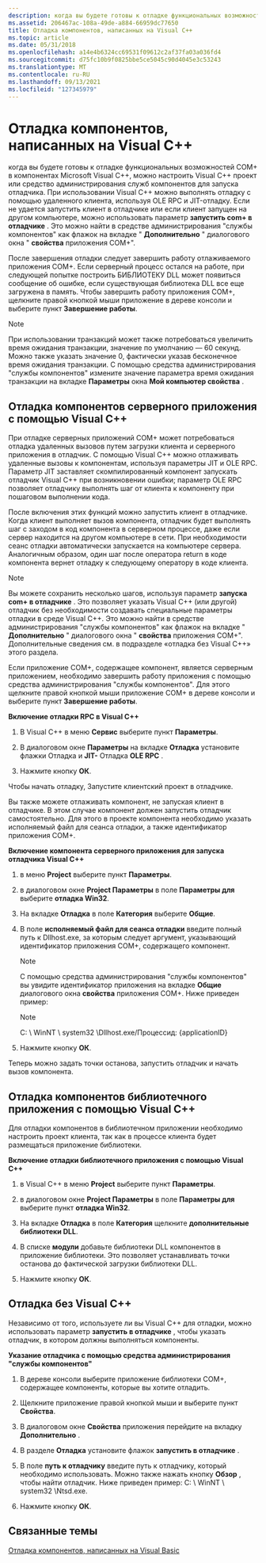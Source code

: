 ```yaml
---
description: когда вы будете готовы к отладке функциональных возможностей COM+ в компонентах Microsoft Visual C++, можно настроить Visual C++ проект или средство администрирования служб компонентов для запуска отладчика.
ms.assetid: 206467ac-108a-49de-a884-66959dc77650
title: Отладка компонентов, написанных на Visual C++
ms.topic: article
ms.date: 05/31/2018
ms.openlocfilehash: a14e4b6324cc69531f09612c2af37fa03a036fd4
ms.sourcegitcommit: d75fc10b9f0825bbe5ce5045c90d4045e3c53243
ms.translationtype: MT
ms.contentlocale: ru-RU
ms.lasthandoff: 09/13/2021
ms.locfileid: "127345979"
---
```

# <a name="debugging-components-written-in-visual-c"></a>Отладка компонентов, написанных на Visual C++

когда вы будете готовы к отладке функциональных возможностей COM+ в компонентах Microsoft Visual C++, можно настроить Visual C++ проект или средство администрирования служб компонентов для запуска отладчика. При использовании Visual C++ можно выполнять отладку с помощью удаленного клиента, используя OLE RPC и JIT-отладку. Если не удается запустить клиент в отладчике или если клиент запущен на другом компьютере, можно использовать параметр **запустить com+ в отладчике** . Это можно найти в средстве администрирования "службы компонентов" как флажок на вкладке " **Дополнительно** " диалогового окна " **свойства** приложения COM+".

После завершения отладки следует завершить работу отлаживаемого приложения COM+. Если серверный процесс остался на работе, при следующей попытке построить БИБЛИОТЕКУ DLL может появиться сообщение об ошибке, если существующая библиотека DLL все еще загружена в память. Чтобы завершить работу приложения COM+, щелкните правой кнопкой мыши приложение в дереве консоли и выберите пункт **Завершение работы**.

> [!Note]  
> При использовании транзакций может также потребоваться увеличить время ожидания транзакции, значение по умолчанию — 60 секунд. Можно также указать значение 0, фактически указав бесконечное время ожидания транзакции. С помощью средства администрирования "службы компонентов" измените значение параметра время ожидания транзакции на вкладке **Параметры** окна **Мой компьютер свойства** .

 

## <a name="debugging-server-application-components-with-visual-c"></a>Отладка компонентов серверного приложения с помощью Visual C++

При отладке серверных приложений COM+ может потребоваться отладка удаленных вызовов путем загрузки клиента и серверного приложения в отладчик. С помощью Visual C++ можно отлаживать удаленные вызовы к компонентам, используя параметры JIT и OLE RPC. Параметр JIT заставляет скомпилированный компонент запускать отладчик Visual C++ при возникновении ошибки; параметр OLE RPC позволяет отладчику выполнять шаг от клиента к компоненту при пошаговом выполнении кода.

После включения этих функций можно запустить клиент в отладчике. Когда клиент выполняет вызов компонента, отладчик будет выполнять шаг с заходом в код компонента в серверном процессе, даже если сервер находится на другом компьютере в сети. При необходимости сеанс отладки автоматически запускается на компьютере сервера. Аналогичным образом, один шаг после оператора return в коде компонента вернет отладку к следующему оператору в коде клиента.

> [!Note]  
> Вы можете сохранить несколько шагов, используя параметр **запуска com+ в отладчике** . Это позволяет указать Visual C++ (или другой) отладчик без необходимости создавать специальные параметры отладки в среде Visual C++. Это можно найти в средстве администрирования "службы компонентов" как флажок на вкладке " **Дополнительно** " диалогового окна " **свойства** приложения COM+". Дополнительные сведения см. в подразделе «отладка без Visual C++» этого раздела.

 

Если приложение COM+, содержащее компонент, является серверным приложением, необходимо завершить работу приложения с помощью средства администрирования "службы компонентов". Для этого щелкните правой кнопкой мыши приложение COM+ в дереве консоли и выберите пункт **Завершение работы**.

**Включение отладки RPC в Visual C++**

1.  В Visual C++ в меню **Сервис** выберите пункт **Параметры**.

2.  В диалоговом окне **Параметры** на вкладке **Отладка** установите флажки Отладка и **JIT-** Отладка **OLE RPC** .

3.  Нажмите кнопку **ОК**.

Чтобы начать отладку, Запустите клиентский проект в отладчике.

Вы также можете отлаживать компонент, не запуская клиент в отладчике. В этом случае компонент должен запустить отладчик самостоятельно. Для этого в проекте компонента необходимо указать исполняемый файл для сеанса отладки, а также идентификатор приложения COM+.

**Включение компонента серверного приложения для запуска отладчика Visual C++**

1.  в меню **Project** выберите пункт **Параметры**.

2.  в диалоговом окне **Project Параметры** в поле **Параметры для** выберите **отладка Win32**.

3.  На вкладке **Отладка** в поле **Категория** выберите **Общие**.

4.  В поле **исполняемый файл для сеанса отладки** введите полный путь к Dllhost.exe, за которым следует аргумент, указывающий идентификатор приложения COM+, содержащего компонент.

    > [!Note]  
    > С помощью средства администрирования "службы компонентов" вы увидите идентификатор приложения на вкладке **Общие** диалогового окна **свойства** приложения COM+. Ниже приведен пример:

     

    > [!Note]  
    > C: \\ WinNT \\ system32 \\Dllhost.exe/Процессид: {applicationID}

     

5.  Нажмите кнопку **ОК**.

Теперь можно задать точки останова, запустить отладчик и начать вызов компонента.

## <a name="debugging-library-application-components-with-visual-c"></a>Отладка компонентов библиотечного приложения с помощью Visual C++

Для отладки компонентов в библиотечном приложении необходимо настроить проект клиента, так как в процессе клиента будет размещаться приложение библиотеки.

**Включение отладки библиотечного приложения с помощью Visual C++**

1.  в Visual C++ в меню **Project** выберите пункт **Параметры**.

2.  в диалоговом окне **Project Параметры** в поле **Параметры для** выберите пункт **отладка Win32**.

3.  На вкладке **Отладка** в поле **Категория** щелкните **дополнительные библиотеки DLL**.

4.  В списке **модули** добавьте библиотеки DLL компонентов в приложение библиотеки. Это позволяет устанавливать точки останова до фактической загрузки библиотеки DLL.

5.  Нажмите кнопку **ОК**.

## <a name="debugging-without-visual-c"></a>Отладка без Visual C++

Независимо от того, используете ли вы Visual C++ для отладки, можно использовать параметр **запустить в отладчике** , чтобы указать отладчик, в котором должны выполняться компоненты.

**Указание отладчика с помощью средства администрирования "службы компонентов"**

1.  В дереве консоли выберите приложение библиотеки COM+, содержащее компоненты, которые вы хотите отладить.

2.  Щелкните приложение правой кнопкой мыши и выберите пункт **Свойства**.

3.  В диалоговом окне **Свойства** приложения перейдите на вкладку **Дополнительно** .

4.  В разделе **Отладка** установите флажок **запустить в отладчике** .

5.  В поле **путь к отладчику** введите путь к отладчику, который необходимо использовать. Можно также нажать кнопку **Обзор** , чтобы найти отладчик. Ниже приведен пример: C: \\ WinNT \\ system32 \\Ntsd.exe.

6.  Нажмите кнопку **ОК**.

## <a name="related-topics"></a>Связанные темы

<dl> <dt>

[Отладка компонентов, написанных на Visual Basic](debugging-components-written-in-visual-basic.md)
</dt> </dl>

 

 




